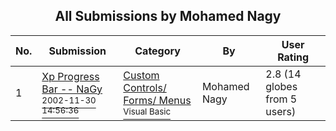 ﻿<div align="center">

## All Submissions by Mohamed Nagy

</div>

No.  | Submission | Category | By   | User Rating
---- | ---------- | -------- | ---- | -----------
1 | [Xp Progress Bar \-\- NaGy<br /><sup>2002-11-30 14:56:36</sup>](https://github.com/Planet-Source-Code/mohamed-nagy-xp-progress-bar-nagy__1-41998) | [Custom Controls/ Forms/  Menus<br /><sup>Visual Basic</sup>](../ByCategory/custom-controls-forms-menus__1-4.md) | Mohamed Nagy | 2.8 (14 globes from 5 users)
